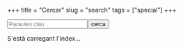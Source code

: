 +++
title = "Cercar"
slug = "search"
tags = ["special"]
+++

<link type="text/css" rel="stylesheet" href="/scripts/search.css" />

<script src="/scripts/search.js"></script>

<form class="search" onSubmit="return false;">
	<input class="field" type="text" name="q" id="input_search" placeholder="Paraules clau" onChange="runSearch(this.value.toLowerCase());" /><input class="submit" type="submit" value="cerca" />
</form>

<div id="list_results">
  <p id="srch_notice">S'està carregant l'índex…</p>
</div>
